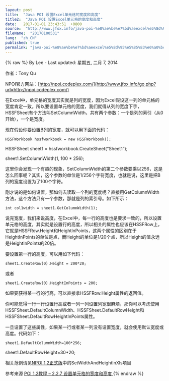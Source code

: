 ```yaml
---
layout: post
title:  "Java POI 设置Excel单元格的宽度和高度"
title2:  "Java POI 设置Excel单元格的宽度和高度"
date:   2017-01-01 23:43:51  +0800
source:  "http://www.jfox.info/java-poi-%e8%ae%be%e7%bd%aeexcel%e5%8d%95%e5%85%83%e6%a0%bc%e7%9a%84%e5%ae%bd%e5%ba%a6%e5%92%8c%e9%ab%98%e5%ba%a6.html"
fileName:  "20170100531"
lang:  "zh_CN"
published: true
permalink: "java-poi-%e8%ae%be%e7%bd%aeexcel%e5%8d%95%e5%85%83%e6%a0%bc%e7%9a%84%e5%ae%bd%e5%ba%a6%e5%92%8c%e9%ab%98%e5%ba%a6.html"
---
```

{% raw %}
By Lee - Last updated: 星期五, 二月 7, 2014

作者：Tony Qu

NPOI官方网站：[http://npoi.codeplex.com/](http://www.jfox.info/go.php?url=http://npoi.codeplex.com/)

在Excel中，单元格的宽度其实就是列的宽度，因为Excel假设这一列的单元格的宽度肯定一致。所以要设置单元格的宽度，我们就得从列的宽度下手，HSSFSheet有个方法叫SetColumnWidth，共有两个参数：一个是列的索引（从0开始），一个是宽度。

现在假设你要设置B列的宽度，就可以用下面的代码：

    HSSFWorkbook hssfworkbook = new HSSFWorkbook();

HSSFSheet sheet1 = hssfworkbook.CreateSheet(“Sheet1”);

sheet1.SetColumnWidth(1, 100 * 256);

这里你会发现一个有趣的现象，SetColumnWidth的第二个参数要乘以256，这是怎么回事呢？其实，这个参数的单位是1/256个字符宽度，也就是说，这里是把B列的宽度设置为了100个字符。

刚才说的是如何设置，那如何去读取一个列的宽度呢？直接用GetColumnWidth方法，这个方法只有一个参数，那就是列的索引号。如下所示：

    int col1width = sheet1.GetColumnWidth(1);

说完宽度，我们来说高度，在Excel中，每一行的高度也是要求一致的，所以设置单元格的高度，其实就是设置行的高度，所以相关的属性也应该在HSSFRow上，它就是HSSFRow.Height和HeightInPoints，这两个属性的区别在于HeightInPoints的单位是点，而Height的单位是1/20个点，所以Height的值永远是HeightInPoints的20倍。

要设置第一行的高度，可以用如下代码：

    sheet1.CreateRow(0).Height = 200*20;

或者

    sheet1.CreateRow(0).HeightInPoints = 200;

如果要获得某一行的行高，可以直接拿HSSFRow.Height属性的返回值。

你可能觉得一行一行设置行高或者一列一列设置列宽很麻烦，那你可以考虑使用HSSFSheet.DefaultColumnWidth、HSSFSheet.DefaultRowHeight和HSSFSheet.DefaultRowHeightInPoints属性。

一旦设置了这些属性，如果某一行或者某一列没有设置宽度，就会使用默认宽度或高度。代码如下：

    sheet1.DefaultColumnWidth=100*256;

sheet1.DefaultRowHeight=30*20;

相关范例请见[NPOI 1.2正式版](http://www.jfox.info/go.php?url=http://npoi.codeplex.com/Release/ProjectReleases.aspx?ReleaseId=21991)中的SetWidthAndHeightInXls项目

参考来源 [POI 1.2教程 – 2.2.7 设置单元格的宽度和高度 ](http://www.jfox.info/go.php?url=http://www.jfox.info/url.php?url=http%3A%2F%2Fz3sm2012.iteye.com%2Fblog%2F1429239)
{% endraw %}